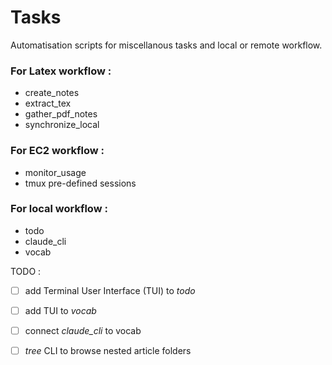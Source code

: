# Tasks

Automatisation scripts for miscellanous tasks and local or remote workflow.

### For Latex workflow :
 - create_notes
 - extract_tex
 - gather_pdf_notes
 - synchronize_local

### For EC2 workflow :
 - monitor_usage
 - tmux pre-defined sessions

### For local workflow :
 - todo
 - claude_cli
 - vocab

TODO :
- [ ] add Terminal User Interface (TUI) to *todo*
- [ ] add TUI to *vocab*
- [ ] connect *claude_cli* to vocab
- [ ] *tree* CLI to browse nested article folders

